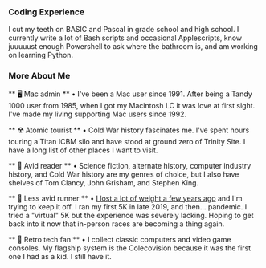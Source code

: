 ### Coding Experience ###

I cut my teeth on BASIC and Pascal in grade school and high school. I currently write a lot of Bash scripts and occasional Applescripts, know juuuuust enough Powershell to ask where the bathroom is, and am working on learning Python.

### More About Me ###

** 🖥 Mac admin ** • I've been a Mac user since 1991. After being a Tandy 1000 user from 1985, when I got my Macintosh LC it was love at first sight. I've made my living supporting Mac users since 1992.

** ☢️ Atomic tourist ** • Cold War history fascinates me. I've spent hours touring a Titan ICBM silo and have stood at ground zero of Trinity Site. I have a long list of other places I want to visit.

** 📖 Avid reader ** • Science fiction, alternate history, computer industry history, and Cold War history are my genres of choice, but I also have shelves of Tom Clancy, John Grisham, and Stephen King.

** 🏃 Less avid runner ** • [I lost a lot of weight a few years ago](https://phillymjs.com/weightloss) and I'm trying to keep it off. I ran my first 5K in late 2019, and then... pandemic. I tried a "virtual" 5K but the experience was severely lacking. Hoping to get back into it now that in-person races are becoming a thing again.

** 👾 Retro tech fan ** • I collect classic computers and video game consoles. My flagship system is the Colecovision because it was the first one I had as a kid. I still have it.

<!--
**phillymjs/phillymjs** is a ✨ _special_ ✨ repository because its `README.md` (this file) appears on your GitHub profile.

Here are some ideas to get you started:

- 🔭 I’m currently working on ...
- 🌱 I’m currently learning ...
- 👯 I’m looking to collaborate on ...
- 🤔 I’m looking for help with ...
- 💬 Ask me about ...
- 📫 How to reach me: ...
- 😄 Pronouns: ...
- ⚡ Fun fact: ...
-->
